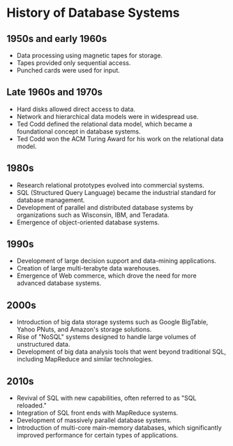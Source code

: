 # History of Database Systems

## 1950s and early 1960s
- Data processing using magnetic tapes for storage.
- Tapes provided only sequential access.
- Punched cards were used for input.

## Late 1960s and 1970s
- Hard disks allowed direct access to data.
- Network and hierarchical data models were in widespread use.
- Ted Codd defined the relational data model, which became a foundational concept in database systems.
- Ted Codd won the ACM Turing Award for his work on the relational data model.

## 1980s
- Research relational prototypes evolved into commercial systems.
- SQL (Structured Query Language) became the industrial standard for database management.
- Development of parallel and distributed database systems by organizations such as Wisconsin, IBM, and Teradata.
- Emergence of object-oriented database systems.

## 1990s
- Development of large decision support and data-mining applications.
- Creation of large multi-terabyte data warehouses.
- Emergence of Web commerce, which drove the need for more advanced database systems.

## 2000s
- Introduction of big data storage systems such as Google BigTable, Yahoo PNuts, and Amazon's storage solutions.
- Rise of "NoSQL" systems designed to handle large volumes of unstructured data.
- Development of big data analysis tools that went beyond traditional SQL, including MapReduce and similar technologies.

## 2010s
- Revival of SQL with new capabilities, often referred to as "SQL reloaded."
- Integration of SQL front ends with MapReduce systems.
- Development of massively parallel database systems.
- Introduction of multi-core main-memory databases, which significantly improved performance for certain types of applications.
